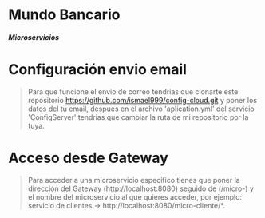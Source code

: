 # Mundo Bancario 
#### _Microservicios_

# Configuración envio email
> Para que funcione el envio de correo tendrias que clonarte este repositorio https://github.com/ismael999/config-cloud.git y poner los datos del tu email, despues en el archivo 'aplication.yml' del servicio 'ConfigServer' tendrias que cambiar la ruta de mi repositorio por la tuya.

# Acceso desde Gateway
> Para acceder a una microservicio especifico tienes que poner la dirección del Gateway (http://localhost:8080) seguido de (/micro-) y el nombre del microservicio al que quieres acceder, por ejemplo: servicio de clientes -> http://localhost:8080/micro-cliente/*.
